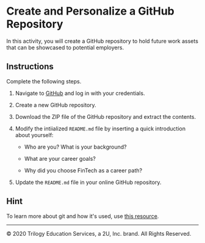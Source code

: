# Create and Personalize a GitHub Repository

In this activity, you will create a GitHub repository to hold future work assets that can be showcased to potential employers. 

## Instructions

Complete the following steps.

1. Navigate to [GitHub](https://www.github.com) and log in with your credentials. 

1. Create a new GitHub repository.

1. Download the ZIP file of the GitHub repository and extract the contents.

1. Modify the intiialized `README.md` file by inserting a quick introduction about yourself:

    * Who are you? What is your background?

    * What are your career goals?

    * Why did you choose FinTech as a career path? 

1. Update the `README.md` file in your online GitHub repository.

## Hint

To learn more about git and how it's used, use [this resource](https://www.atlassian.com/git/tutorials/what-is-git). 

---

© 2020 Trilogy Education Services, a 2U, Inc. brand. All Rights Reserved.
